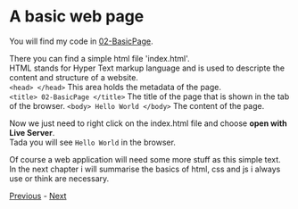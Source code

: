 # A basic web page

You will find my code in [02-BasicPage](../src/02-BasicPage/).

There you can find a simple html file 'index.html'.  
HTML stands for Hyper Text markup language and is used to descripte the content and structure of a website.  
`<head> </head>` This area holds the metadata of the page.  
`<title> 02-BasicPage </title>` The title of the page that is shown in the tab of the browser. 
`<body> Hello World </body>` The content of the page.

Now we just need to right click on the index.html file and choose **open with Live Server**.  
Tada you will see `Hello World` in the browser.

Of course a web application will need some more stuff as this simple text.  
In the next chapter i will summarise the basics of html, css and js i always use or think are necessary. 

 [Previous](01-devenv.md) - [Next](03-mybasics.md)